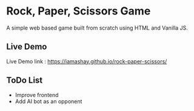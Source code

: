 # Rock, Paper, Scissors Game

A simple web based game built from scratch using HTML and Vanilla JS.

## Live Demo

Live Demo link : https://iamashay.github.io/rock-paper-scissors/


## ToDo List

 - Improve frontend
 - Add AI bot as an opponent